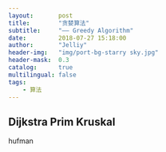 ```yaml
---
layout:       post
title:        "贪婪算法"
subtitle:     "—— Greedy Algorithm"
date:         2018-07-27 15:18:00
author:       "Jelliy"
header-img:   "img/port-bg-starry sky.jpg"
header-mask:  0.3
catalog:      true
multilingual: false
tags:
    - 算法
---
```


## Dijkstra Prim Kruskal

hufman
